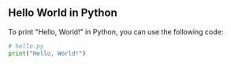 ## Hello World in Python

To print "Hello, World!" in Python, you can use the following code:

```python
# hello.py
print("Hello, World!")
